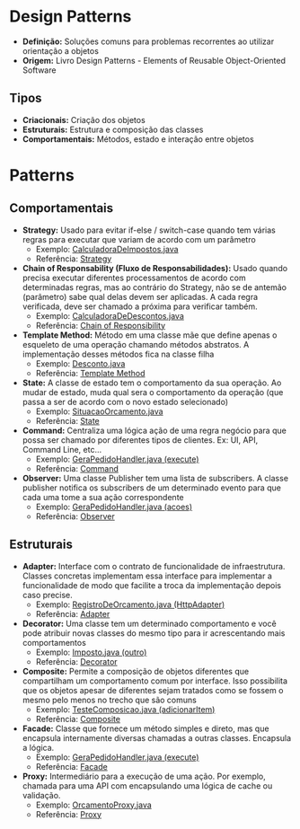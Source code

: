 # Design Patterns

- **Definição:** Soluções comuns para problemas recorrentes ao utilizar orientação a objetos
- **Origem:** Livro Design Patterns - Elements of Reusable Object-Oriented Software

## Tipos

- **Criacionais:** Criação dos objetos
- **Estruturais:** Estrutura e composição das classes
- **Comportamentais:** Métodos, estado e interação entre objetos

# Patterns

## Comportamentais

- **Strategy:** Usado para evitar if-else / switch-case quando tem várias regras para executar que variam de acordo com um parâmetro
  - Exemplo: [CalculadoraDeImpostos.java](https://github.com/fabiopsouza/learning-design-patterns/blob/main/loja/src/br/com/loja/alura/imposto/CalculadoraDeImpostos.java)
  - Referência: [Strategy](https://refactoring.guru/pt-br/design-patterns/strategy)
- **Chain of Responsability (Fluxo de Responsabilidades):** Usado quando precisa executar diferentes processamentos de acordo com determinadas regras, mas ao contrário do Strategy, não se de antemão (parâmetro) sabe qual delas devem ser aplicadas. A cada regra verificada, deve ser chamado a próxima para verificar também. 
  - Exemplo: [CalculadoraDeDescontos.java](https://github.com/fabiopsouza/learning-design-patterns/blob/main/loja/src/br/com/loja/alura/desconto/CalculadoraDeDescontos.java)
  - Referência: [Chain of Responsibility](https://refactoring.guru/design-patterns/chain-of-responsibility)
- **Template Method:** Método em uma classe mãe que define apenas o esqueleto de uma operação chamando métodos abstratos. A implementação desses métodos fica na classe filha
	- Exemplo: [Desconto.java](https://github.com/fabiopsouza/learning-design-patterns/blob/main/loja/src/br/com/loja/alura/desconto/Desconto.java)
	- Referência: [Template Method](https://refactoring.guru/pt-br/design-patterns/template-method)
- **State:** A classe de estado tem o comportamento da sua operação. Ao mudar de estado, muda qual sera o comportamento da operação (que passa a ser de acordo com o novo estado selecionado)
	- Exemplo: [SituacaoOrcamento.java](https://github.com/fabiopsouza/learning-design-patterns/blob/main/loja/src/br/com/loja/alura/orcamento/situacao/SituacaoOrcamento.java)
	- Referência: [State](https://refactoring.guru/pt-br/design-patterns/state)
- **Command:** Centraliza uma lógica ação de uma regra negócio para que possa ser chamado por diferentes tipos de clientes. Ex: UI, API, Command Line, etc...
	- Exemplo: [GeraPedidoHandler.java (execute)](https://github.com/fabiopsouza/learning-design-patterns/blob/main/loja/src/br/com/loja/alura/pedido/GeraPedidoHandler.java)
	- Referência: [Command](https://refactoring.guru/pt-br/design-patterns/command)
- **Observer:** Uma classe Publisher tem uma lista de subscribers. A classe publisher notifica os subscribers de um determinado evento para que cada uma tome a sua ação correspondente
	- Exemplo: [GeraPedidoHandler.java (acoes)](https://github.com/fabiopsouza/learning-design-patterns/blob/main/loja/src/br/com/loja/alura/pedido/GeraPedidoHandler.java)
	- Referência: [Observer](https://refactoring.guru/pt-br/design-patterns/observer)

## Estruturais

- **Adapter:** Interface com o contrato de funcionalidade de infraestrutura. Classes concretas implementam essa interface para implementar a funcionalidade de modo que facilite a troca da implementação depois caso precise.
	- Exemplo: [RegistroDeOrcamento.java (HttpAdapter)](https://github.com/fabiopsouza/learning-design-patterns/blob/main/loja/src/br/com/loja/alura/orcamento/RegistroDeOrcamento.java)
	- Referência: [Adapter](https://refactoring.guru/pt-br/design-patterns/adapter)
- **Decorator:** Uma classe tem um determinado comportamento e você pode atribuir novas classes do mesmo tipo para ir acrescentando mais comportamentos
	- Exemplo: [Imposto.java (outro)](https://github.com/fabiopsouza/learning-design-patterns/blob/main/loja/src/br/com/loja/alura/imposto/Imposto.java)
	- Referência: [Decorator](https://refactoring.guru/pt-br/design-patterns/decorator)
- **Composite:** Permite a composição de objetos diferentes que compartilham um comportamento comum por interface. Isso possibilita que os objetos apesar de diferentes sejam tratados como se fossem o mesmo pelo menos no trecho que são comuns
	- Exemplo: [TesteComposicao.java (adicionarItem)](https://github.com/fabiopsouza/learning-design-patterns/blob/main/loja/src/br/com/loja/alura/TesteComposicao.java)
	- Referência: [Composite](https://refactoring.guru/pt-br/design-patterns/composite)
- **Facade:** Classe que fornece um método simples e direto, mas que encapsula internamente diversas chamadas a outras classes. Encapsula a lógica.
	- Exemplo: [GeraPedidoHandler.java (execute)](https://github.com/fabiopsouza/learning-design-patterns/blob/main/loja/src/br/com/loja/alura/pedido/GeraPedidoHandler.java)
	- Referência: [Facade](https://refactoring.guru/pt-br/design-patterns/facade)
- **Proxy:** Intermediário para a execução de uma ação. Por exemplo, chamada para uma API com encapsulando uma lógica de cache ou validação.
	- Exemplo: [OrcamentoProxy.java](https://github.com/fabiopsouza/learning-design-patterns/blob/main/loja/src/br/com/loja/alura/orcamento/situacao/OrcamentoProxy.java)
	- Referência: [Proxy](https://refactoring.guru/pt-br/design-patterns/proxy)
